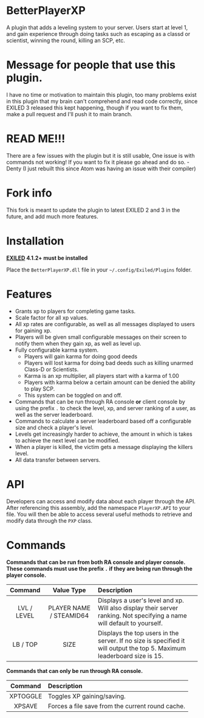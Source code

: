 # BetterPlayerXP

A plugin that adds a leveling system to your server. Users start at level 1, and gain experience through doing tasks such as escaping as a classd or scientist, winning the round, killing an SCP, etc.

# Message for people that use this plugin.

I have no time or motivation to maintain this plugin, too many problems exist in this plugin that my brain can't comprehend and read code correctly, since EXILED 3 released this kept happening, though if you want to fix them, make a pull request and I'll push it to main branch.

# READ ME!!!

There are a few issues with the plugin but it is still usable, One issue is with commands not working! If you want to fix it please go ahead and do so. -Denty (I just rebuilt this since Atom was having an issue with their compiler)

# Fork info

This fork is meant to update the plugin to latest EXILED 2 and 3 in the future, and add much more features.

# Installation

**[EXILED](https://github.com/galaxy119/EXILED) 4.1.2+ must be installed**

Place the `BetterPlayerXP.dll` file in your `~/.config/Exiled/Plugins` folder.

# Features
* Grants xp to players for completing game tasks.
* Scale factor for all xp values.
* All xp rates are configurable, as well as all messages displayed to users for gaining xp.
* Players will be given small configurable messages on their screen to notify them when they gain xp, as well as level up.
* Fully configurable karma system.
  * Players will gain karma for doing good deeds
  * Players will lost karma for doing bad deeds such as killing unarmed Class-D or Scientists.
  * Karma is an xp multiplier, all players start with a karma of 1.00
  * Players with karma below a certain amount can be denied the ability to play SCP.
  * This system can be toggled on and off.
* Commands that can be run through RA console **or** client console by using the prefix `.` to check the level, xp, and server ranking of a user, as well as the server leaderboard.
* Commands to calculate a server leaderboard based off a configurable size and check a player's level.
* Levels get increasingly harder to achieve, the amount in which is takes to achieve the next level can be modified.
* When a player is killed, the victim gets a message displaying the killers level.
* All data transfer between servers.

# API
Developers can access and modify data about each player through the API. After referencing this assembly, add the namespace `PlayerXP.API` to your file. You will then be able to access several useful methods to retrieve and modify data through the `PXP` class.

# Commands

**Commands that can be run from both RA console and player console. These commands must use the prefix `.` if they are being run through the player console.**

| Command        | Value Type | Description |
| :-------------: | :---------: | :------ |
| LVL / LEVEL | PLAYER NAME / STEAMID64 | Displays a user's level and xp. Will also display their server ranking. Not specifying a name will default to yourself. |
| LB / TOP | SIZE | Displays the top users in the server. If no size is specified it will output the top 5. Maximum leaderboard size is 15. |

**Commands that can only be run through RA console.**

| Command        | Description |
| :-------------: | :------ |
| XPTOGGLE | Toggles XP gaining/saving. |
| XPSAVE | Forces a file save from the current round cache. |
